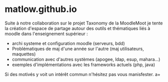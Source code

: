 matlow.github.io
================

Suite à notre collaboration sur le projet Taxonomy de la MoodleMoot je tente la création d'espace de partage autour des outils et thématiques liés à moodle dans l'enseignement supérieur :

  *  archi systeme et configuration moodle (serveurs, bdd)
  *  Problématiques de maj d'une année sur l'autre (maj utilisateurs, maquettes)
  *  communication avec d'autres systèmes (apogee, ldap, esup, mahara...)
  *  exemples d'implémentations avec les frameworks actuels (php, java)

Si des motivés y voit un intérêt commun n'hésitez pas vous manisfester.
a+ 
